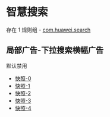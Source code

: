 # 智慧搜索

存在 1 规则组 - [com.huawei.search](/src/apps/com.huawei.search.ts)

## 局部广告-下拉搜索横幅广告

默认禁用

- [快照-0](https://i.gkd.li/import/12667938)
- [快照-1](https://i.gkd.li/import/12745008)
- [快照-2](https://i.gkd.li/import/12841076)
- [快照-3](https://i.gkd.li/import/13266095)
- [快照-4](https://i.gkd.li/import/12745001)
